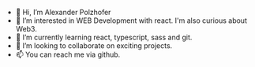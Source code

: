 - 👋 Hi, I’m Alexander Polzhofer
- 👀 I’m interested in WEB Development with react. I'm also curious about Web3.
- 🌱 I’m currently learning react, typescript, sass and git.
- 💞️ I’m looking to collaborate on exciting projects.
- 📫 You can reach me via github.

<!---
AlexanderPolzhofer/AlexanderPolzhofer is a ✨ special ✨ repository because its `README.md` (this file) appears on your GitHub profile.
You can click the Preview link to take a look at your changes.
--->
